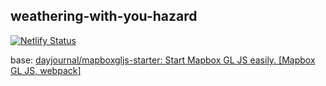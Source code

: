 ## weathering-with-you-hazard
[![Netlify Status](https://api.netlify.com/api/v1/badges/e2db795b-e4c5-4c10-9930-7e46c110752f/deploy-status)](https://app.netlify.com/sites/boring-goldwasser-75457c/deploys)

base: [dayjournal/mapboxgljs-starter: Start Mapbox GL JS easily. [Mapbox GL JS, webpack]](https://github.com/dayjournal/mapboxgljs-starter)